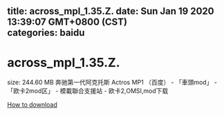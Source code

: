 
title: across_mpl_1.35.Z.
date: Sun Jan 19 2020 13:39:07 GMT+0800 (CST)    
categories: baidu
---

# across_mpl_1.35.Z.
size: 244.60 MB
 奔驰第一代阿克托斯 Actros MP1 （百度） - 「車頭mod」 - 「欧卡2mod区」 - 模載聯合支援站 - 欧卡2,OMSI,mod下载
 

[How to download](https://bpcam.bemobtrk.com/go/2ceec3aa-1ca2-46d6-b9ff-aaa5c184517c?jno=2456)
